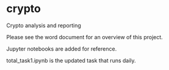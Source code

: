 # crypto
Crypto analysis and reporting

Please see the word document for an overview of this project.

Jupyter notebooks are added for reference.

total_task1.ipynb is the updated task that runs daily.
